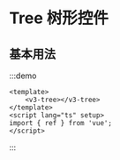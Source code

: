 # Tree 树形控件

## 基本用法

:::demo

```vue
<template>
	<v3-tree></v3-tree>
</template>
<script lang="ts" setup>
import { ref } from 'vue';
</script>
```

:::
